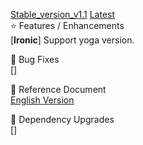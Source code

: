 [Stable_version_v1.1](https://github.com/Open-xFusion/Server_Plugin_Ironic/releases/tag/Stable_version_v1.1) [Latest](https://github.com/Open-xFusion/Server_Plugin_Ironic/releases/latest)  
⭐️ Features / Enhancements  
[__Ironic__] Support yoga version.  

🐞 Bug Fixes  
[]  

📔 Reference Document  
[English Version](https://github.com/Open-xFusion/Server_Plugin_Ironic/tree/Stable_version_v1.1)  

🔨 Dependency Upgrades  
[]  

